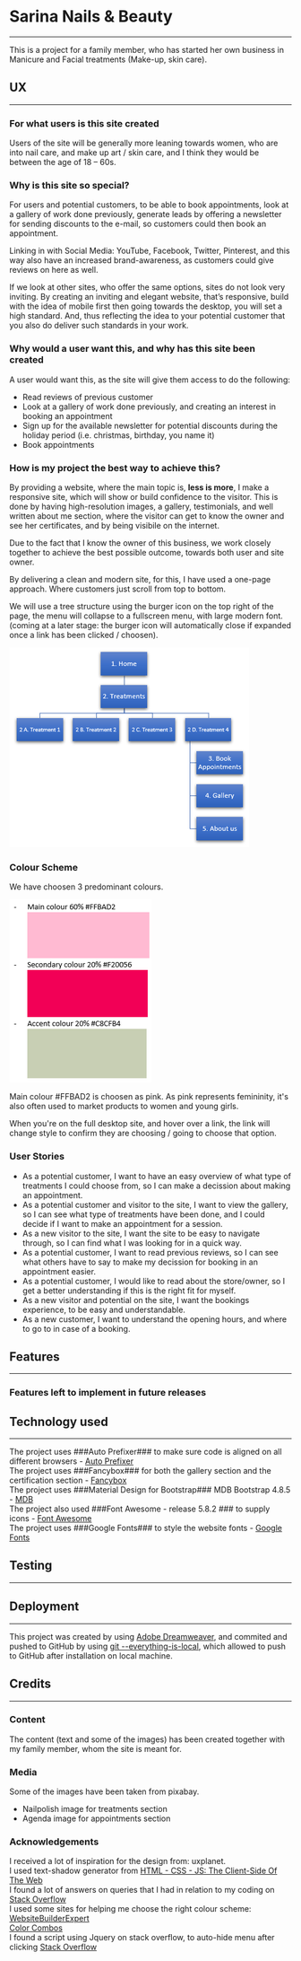 # Sarina Nails & Beauty #
- - - - 
This is a project for a family member, who has started her own business in Manicure and Facial treatments (Make-up, skin care).

## UX ##
- - - - 
### For what users is this site created ###
Users of the site will be generally more leaning towards women, who are into nail care, and make up art / skin care, and I think they would be between the age of 18 – 60s.

### Why is this site so special? ###
For users and potential customers, to be able to book appointments, look at a gallery of work done previously, generate leads by offering a newsletter for sending discounts to the e-mail, so customers could then book an appointment.

Linking in with Social Media: YouTube, Facebook, Twitter, Pinterest, and this way also have an increased brand-awareness, as customers could give reviews on here as well.

If we look at other sites, who offer the same options, sites do not look very inviting. By creating an inviting and elegant website, that’s responsive, build with the idea of mobile first then going towards the desktop, you will set a high standard. And, thus reflecting the idea to your potential customer that you also do deliver such standards in your work.

### Why would a user want this, and why has this site been created ###
A user would want this, as the site will give them access to do the following:
* Read reviews of previous customer
* Look at a gallery of work done previously, and creating an interest in booking an appointment
* Sign up for the available newsletter for potential discounts during the holiday period (i.e. christmas, birthday, you name it)
* Book appointments

### How is my project the best way to achieve this? ###
By providing a website, where the main topic is, __less is more__, I make a responsive site, which will show or build confidence to the visitor. This is done by having high-resolution images, a gallery, testimonials, and well written about me section, where the visitor can get to know the owner and see her certificates, and by being visibile on the internet.

Due to the fact that I know the owner of this business, we work closely together to achieve the best possible outcome, towards both user and site owner. 

By delivering a clean and modern site, for this, I have used a one-page approach. Where customers just scroll from top to bottom.

We will use a tree structure using the burger icon on the top right of the page, the menu will collapse to a fullscreen menu, with large modern font. (coming at a later stage: the burger icon will automatically close if expanded once a link has been clicked / choosen).

![picture alt](assets/readme/menu-structure.png "The Menu Structure of the Site")

### Colour Scheme ###
We have choosen 3 predominant colours.

![picture alt](assets/readme/site-colours.png "The colours used in the site")

Main colour #FFBAD2 is choosen as pink. As pink represents femininity, it's also often used to market products to women and young girls.

When you're on the full desktop site, and hover over a link, the link will change style to confirm they are choosing / going to choose that option.

### User Stories ###
* As a potential customer, I want to have an easy overview of what type of treatments I could choose from, so I can make a decission about making an appointment.  
* As a potential customer and visitor to the site, I want to view the gallery, so I can see what type of treatments have been done, and I could decide if I want to make an appointment for a session.  
* As a new visitor to the site, I want the site to be easy to navigate through, so I can find what I was looking for in a quick way.  
* As a potential customer, I want to read previous reviews, so I can see what others have to say to make my decission for booking in an appointment easier.  
* As a potential customer, I would like to read about the store/owner, so I get a better understanding if this is the right fit for myself.  
* As a new visitor and potential on the site, I want the bookings experience, to be easy and understandable.  
* As a new customer, I want to understand the opening hours, and where to go to in case of a booking.  


## Features ##
- - - - 

### Features left to implement in future releases ###

## Technology used ##
- - - - 
The project uses ###Auto Prefixer### to make sure code is aligned on all different browsers -  [Auto Prefixer](https://autoprefixer.github.io/ "Autoprefixer CSS online")  
The project uses ###Fancybox### for both the gallery section and the certification section -  [Fancybox](http://fancyapps.com/fancybox/3/ "Fancybox 3")  
The project uses ###Material Design for Bootstrap### MDB Bootstrap 4.8.5 -  [MDB](https://mdbootstrap.com/ "MDB")  
The project also used ###Font Awesome - release 5.8.2 ### to supply icons -  [Font Awesome](https://fontawesome.com/ "Font Awesome")  
The project uses ###Google Fonts### to style the website fonts -  [Google Fonts](https://fonts.google.com/ "Google Fonts")  


## Testing ##
- - - - 

## Deployment ##
- - - - 
This project was created by using [Adobe Dreamweaver](https://www.adobe.com/ie/products/dreamweaver.html "Adobe Dreamweaver"), and commited and pushed to GitHub by using [git --everything-is-local](https://git-scm.com/download/win "git --everything-is-local"), which allowed to push to GitHub after installation on local machine.  



## Credits ##
- - - - 

### Content ###
The content (text and some of the images) has been created together with my family member, whom the site is meant for.

### Media ###
Some of the images have been taken from pixabay.
- Nailpolish image for treatments section
- Agenda image for appointments section


### Acknowledgements ###
I received a lot of inspiration for the design from: uxplanet.  
I used text-shadow generator from [HTML - CSS - JS: The Client-Side Of The Web](https://html-css-js.com/css/generator/text-shadow/ "Text Shadow Generator")  
I found a lot of answers on queries that I had in relation to my coding on [Stack Overflow](https://stackoverflow.com "Stack Overflow")  
I used some sites for helping me choose the right colour scheme:  
[WebsiteBuilderExpert](https://www.websitebuilderexpert.com/designing-websites/how-to-choose-color-for-your-website/ "How to Choose Good Website Color Scheme")  
[Color Combos](https://www.colorcombos.com/color-scheme-126.html/ "Colour Combinations Tester")  
I found a script using Jquery on stack overflow, to auto-hide menu after clicking [Stack Overflow](https://stackoverflow.com/questions/42401606/how-to-hide-collapsible-bootstrap-4-navbar-on-click/ "Auto hide Hamburger Menu")  
